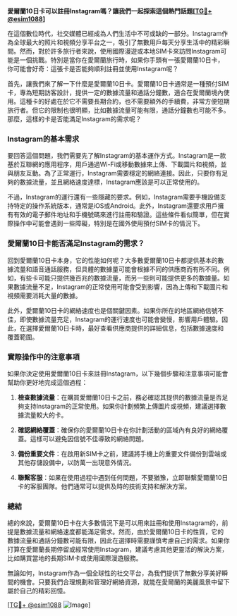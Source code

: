 **愛爾蘭10日卡可以註冊Instagram嗎？讓我們一起探索這個熱門話題[[TG💪+ @esim1088](https://t.me/s/esim1088)]**

在這個數位時代，社交媒體已經成為人們生活中不可或缺的一部分。Instagram作為全球最大的照片和視頻分享平台之一，吸引了無數用戶每天分享生活中的精彩瞬間。然而，對於許多旅行者來說，使用國際漫遊或本地SIM卡來訪問Instagram可能是一個挑戰。特別是當你在愛爾蘭旅行時，如果你手頭有一張愛爾蘭10日卡，你可能會好奇：這張卡是否能夠順利註冊並使用Instagram呢？

首先，讓我們來了解一下什麼是愛爾蘭10日卡。愛爾蘭10日卡通常是一種預付SIM卡，專為短期訪客設計，提供一定的數據流量和通話分鐘數，適合在愛爾蘭境內使用。這種卡的好處在於它不需要長期合約，也不需要額外的手續費，非常方便短期旅行者。但它的限制也很明顯，比如數據流量可能有限，通話分鐘數也可能不多。那麼，這樣的卡是否能滿足Instagram的需求呢？

### Instagram的基本需求

要回答這個問題，我們需要先了解Instagram的基本運作方式。Instagram是一款基於互聯網的應用程序，用戶通過Wi-Fi或移動數據來上傳、下載圖片和視頻，並與朋友互動。為了正常運行，Instagram需要穩定的網絡連接。因此，只要你有足夠的數據流量，並且網絡速度達標，Instagram應該是可以正常使用的。

不過，Instagram的運行還有一些隱藏的要求。例如，Instagram需要手機設備支持特定的操作系統版本，通常是iOS或Android。此外，Instagram還要求用戶擁有有效的電子郵件地址和手機號碼來進行註冊和驗證。這些條件看似簡單，但在實際操作中可能會遇到一些障礙，特別是在國外使用預付SIM卡的情況下。

### 愛爾蘭10日卡能否滿足Instagram的需求？

回到愛爾蘭10日卡本身，它的性能如何呢？大多數愛爾蘭10日卡都提供基本的數據流量和語音通話服務，但具體的數據量可能會根據不同的供應商而有所不同。例如，有些卡可能只提供幾百兆的數據流量，而另一些則可能提供更多的數據量。如果數據流量不足，Instagram的正常使用可能會受到影響，因為上傳和下載圖片和視頻需要消耗大量的數據。

此外，愛爾蘭10日卡的網絡速度也是個關鍵因素。如果你所在的地區網絡信號不佳，即使數據流量充足，Instagram的運行速度也可能會變慢，影響用戶體驗。因此，在選擇愛爾蘭10日卡時，最好查看供應商提供的詳細信息，包括數據速度和覆蓋範圍。

### 實際操作中的注意事項

如果你決定使用愛爾蘭10日卡來註冊Instagram，以下幾個步驟和注意事項可能會幫助你更好地完成這個過程：

1. **檢查數據流量**：在購買愛爾蘭10日卡之前，務必確認其提供的數據流量是否足夠支持Instagram的正常使用。如果你計劃頻繁上傳圖片或視頻，建議選擇數據流量較大的卡。

2. **確認網絡覆蓋**：確保你的愛爾蘭10日卡在你計劃活動的區域內有良好的網絡覆蓋。這樣可以避免因信號不佳導致的網絡問題。

3. **備份重要文件**：在啟用新SIM卡之前，建議將手機上的重要文件備份到雲端或其他存儲設備中，以防萬一出現意外情況。

4. **聯繫客服**：如果在使用過程中遇到任何問題，不要猶豫，立即聯繫愛爾蘭10日卡的客服團隊。他們通常可以提供及時的技術支持和解決方案。

### 總結

總的來說，愛爾蘭10日卡在大多數情況下是可以用來註冊和使用Instagram的，前提是數據流量和網絡速度都能滿足需求。然而，由於愛爾蘭10日卡的性質，它的數據流量和通話分鐘數可能有限，因此在選擇時需要謹慎考慮自己的需求。如果你打算在愛爾蘭長期停留或經常使用Instagram，建議考慮其他更靈活的解決方案，比如購買當地的長期SIM卡或使用國際漫遊服務。

無論如何，Instagram作為一個全球性的社交平台，為我們提供了無數分享美好瞬間的機會。只要我們合理規劃和管理好網絡資源，就能在愛爾蘭的美麗風景中留下屬於自己的精彩回憶。

[[TG💪+ @esim1088](https://t.me/s/esim1088) ![Image](https://i.postimg.cc/4NQfJmqS/Snipaste-2025-05-13-00-14-12.png)]